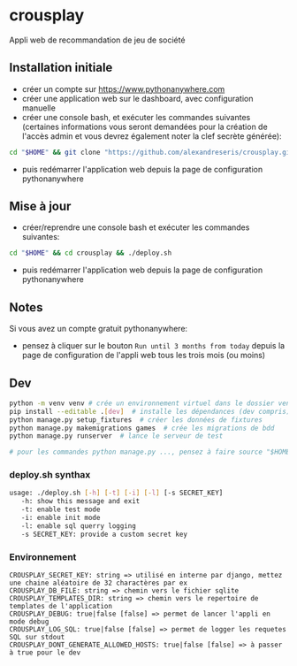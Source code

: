 # crousplay

Appli web de recommandation de jeu de société

## Installation initiale

- créer un compte sur <https://www.pythonanywhere.com>
- créer une application  web sur le dashboard, avec configuration manuelle
- créer une console bash, et exécuter les commandes suivantes (certaines informations vous seront demandées pour la création de l'accès admin et vous devrez également noter la clef secrète générée):

```sh
cd "$HOME" && git clone "https://github.com/alexandreseris/crousplay.git" && cd crousplay && ./deploy.sh -i
```

- puis redémarrer l'application web depuis la page de configuration pythonanywhere

## Mise à jour

- créer/reprendre une console bash et exécuter les commandes suivantes:

```sh
cd "$HOME" && cd crousplay && ./deploy.sh
```

- puis redémarrer l'application web depuis la page de configuration pythonanywhere

## Notes

Si vous avez un compte gratuit pythonanywhere:

- pensez à cliquer sur le bouton `Run until 3 months from today` depuis la page de configuration de l'appli web tous les trois mois (ou moins)

## Dev

```sh
python -m venv venv # crée un environnement virtuel dans le dossier venv du répertoire courant
pip install --editable .[dev]  # installe les dépendances (dev compris) en mode éditable
python manage.py setup_fixtures  # créer les données de fixtures
python manage.py makemigrations games  # crée les migrations de bdd
python manage.py runserver  # lance le serveur de test

# pour les commandes python manage.py ..., pensez à faire source "$HOME/env_crousplay.sh" avant si vous etes sur le serveru pythonanywhere
```

### deploy.sh synthax

```sh
usage: ./deploy.sh [-h] [-t] [-i] [-l] [-s SECRET_KEY]
   -h: show this message and exit
   -t: enable test mode
   -i: enable init mode
   -l: enable sql querry logging
   -s SECRET_KEY: provide a custom secret key
```

### Environnement

```text
CROUSPLAY_SECRET_KEY: string => utilisé en interne par django, mettez une chaine aléatoire de 32 charactères par ex
CROUSPLAY_DB_FILE: string => chemin vers le fichier sqlite
CROUSPLAY_TEMPLATES_DIR: string => chemin vers le repertoire de templates de l'application
CROUSPLAY_DEBUG: true|false [false] => permet de lancer l'appli en mode debug
CROUSPLAY_LOG_SQL: true|false [false] => permet de logger les requetes SQL sur stdout
CROUSPLAY_DONT_GENERATE_ALLOWED_HOSTS: true|false [false] => à passer à true pour le dev
```
